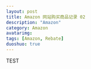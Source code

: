 ```yaml
---
layout: post
title: Amazon 网站购买商品记录 02
description: "Amazon"
category: Amazon
avatarimg:
tags: [Amazon, Rebate]
duoshuo: true
---
```


TEST
